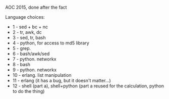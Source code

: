 AOC 2015, done after the fact

Language choices:

* 1 - sed + bc + nc
* 2 - tr, awk, dc
* 3 - sed, tr, bash
* 4 - python, for access to md5 library 
* 5 - grep.
* 6 - bash/awk/sed
* 7 - python. networkx
* 8 - bash
* 9 - python. networkx
* 10 - erlang. list manipulation
* 11 - erlang (it has a bug, but it doesn't matter...)
* 12 - shell (part a), shell+python (part a reused for the calculation, python to do the thing)
